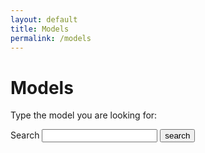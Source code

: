 ```yaml
---
layout: default
title: Models
permalink: /models
---
```


# Models 

Type the model you are looking for:



<form action="{{ site.baseurl }}/search.html" method="get">
  <label for="search-box">Search</label>
  <input type="text" id="search-box" name="query">
  <input type="submit" value="search">
</form>

